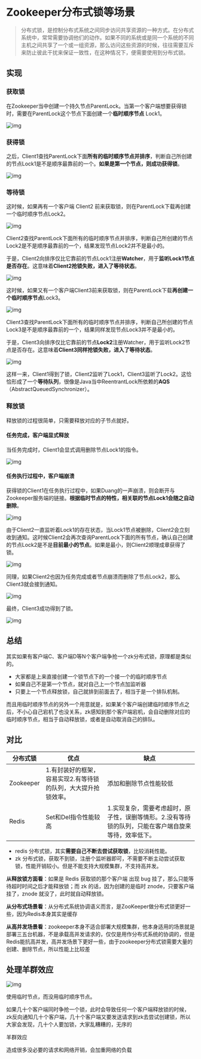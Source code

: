 # Zookeeper分布式锁等场景

> 分布式锁，是控制分布式系统之间同步访问共享资源的一种方式。在分布式系统中，常常需要协调他们的动作。如果不同的系统或是同一个系统的不同主机之间共享了一个或一组资源，那么访问这些资源的时候，往往需要互斥来防止彼此干扰来保证一致性，在这种情况下，便需要使用到分布式锁。

## 实现

### 获取锁

在Zookeeper当中创建一个持久节点ParentLock。当第一个客户端想要获得锁时，需要在ParentLock这个节点下面创建一个**临时顺序节点** Lock1。

![img](images/201808261653399)



### 获得锁

之后，Client1查找ParentLock下面**所有的临时顺序节点并排序**，判断自己所创建的节点Lock1是不是顺序最靠前的一个。**如果是第一个节点，则成功获得锁**。 

![img](images/20180826165357971)



### 等待锁

这时候，如果再有一个客户端 Client2 前来获取锁，则在ParentLock下载再创建一个临时顺序节点Lock2。 

![img](images/20180826165415677)

Client2查找ParentLock下面所有的临时顺序节点并排序，判断自己所创建的节点Lock2是不是顺序最靠前的一个，结果发现节点Lock2并不是最小的。

于是，Client2向排序仅比它靠前的节点Lock1注册**Watcher**，用于**监听Lock1节点是否存在**。这意味着**Client2抢锁失败，进入了等待状态**。

![img](images/20180826165440394)

这时候，如果又有一个客户端Client3前来获取锁，则在ParentLock下载**再创建一个临时顺序节点**Lock3。 

![img](images/20180826165455142)



Client3查找ParentLock下面所有的临时顺序节点并排序，判断自己所创建的节点Lock3是不是顺序最靠前的一个，结果同样发现节点Lock3并不是最小的。

于是，Client3向排序仅比它靠前的节点**Lock2**注册Watcher，用于监听Lock2节点是否存在。这意味着**Client3同样抢锁失败，进入了等待状态**。 

![img](images/20180826165509543)

这样一来，Client1得到了锁，Client2监听了Lock1，Client3监听了Lock2。这恰恰形成了一个**等待队列**，很像是Java当中ReentrantLock所依赖的**AQS**（AbstractQueuedSynchronizer）。





### 释放锁

释放锁的过程很简单，只需要释放对应的子节点就好。



#### 任务完成，客户端显式释放

当任务完成时，Client1会显式调用删除节点Lock1的指令。

![img](images/20180826165522529)



#### 任务执行过程中，客户端崩溃

获得锁的Client1在任务执行过程中，如果Duang的一声崩溃，则会断开与Zookeeper服务端的链接。**根据临时节点的特性，相关联的节点Lock1会随之自动删除**。

![img](images/20180826165537125)



由于Client2一直监听着Lock1的存在状态，当Lock1节点被删除，Client2会立刻收到通知。这时候Client2会再次查询ParentLock下面的所有节点，确认自己创建的节点Lock2是不是**目前最小的节点**。如果是最小，则Client2顺理成章获得了锁。

![img](images/20180826165549777)

同理，如果Client2也因为任务完成或者节点崩溃而删除了节点Lock2，那么Client3就会接到通知。 

![img](images/20180826165603271)

最终，Client3成功得到了锁。 

![img](images/20180826165628689)





## 总结

其实如果有客户端C、客户端D等N个客户端争抢一个zk分布式锁，原理都是类似的。

- 大家都是上来直接创建一个锁节点下的一个接一个的临时顺序节点
- 如果自己不是第一个节点，就对自己上一个节点加监听器
- 只要上一个节点释放锁，自己就排到前面去了，相当于是一个排队机制。

而且用临时顺序节点的另外一个用意就是，如果某个客户端创建临时顺序节点之后，不小心自己宕机了也没关系，zk感知到那个客户端宕机，会自动删除对应的临时顺序节点，相当于自动释放锁，或者是自动取消自己的排队。





## 对比

| 分布式锁  | 优点                                                         | 缺点                                                         |
| --------- | ------------------------------------------------------------ | ------------------------------------------------------------ |
| Zookeeper | 1.有封装好的框架，容易实现2.有等待锁的队列，大大提升抢锁效率。 | 添加和删除节点性能较低                                       |
| Redis     | Set和Del指令性能较高                                         | 1.实现复杂，需要考虑超时，原子性，误删等情形。2.没有等待锁的队列，只能在客户端自旋来等待，效率低下。 |

- redis 分布式锁，其实**需要自己不断去尝试获取锁**，比较消耗性能。
- zk 分布式锁，获取不到锁，注册个监听器即可，不需要不断主动尝试获取锁，性能开销较小。但是不能支持大规模集群，不支持高并发。

**从释放锁方面看**：如果是 Redis 获取锁的那个客户端 出现 bug 挂了，那么只能等待超时时间之后才能释放锁；而 zk 的话，因为创建的是临时 znode，只要客户端挂了，znode 就没了，此时就自动释放锁。

**从分布式场景看**：从分布式系统协调语义而言，是ZooKeeper做分布式锁更好一些，因为Redis本身其实是缓存

**从高并发场景看**：zookeeper本身不适合部署大规模集群，他本身适用的场景就是部署三五台机器，不是承载高并发请求的，仅仅是用作分布式系统的协调的，但是Redis能抗高并发，高并发场景下更好一些，由于zookeeper分布式锁需要大量的创建、删除节点，所以性能上比较差





## 处理羊群效应

![img](images/1594362053449-509e1edb-f87e-4d28-88e2-7a09481086a2.png)

使用临时节点，而没用临时顺序节点。

如果几十个客户端同时争抢一个锁，此时会导致任何一个客户端释放锁的时候，zk反向通知几十个客户端，几十个客户端又要发送请求到zk去尝试创建锁，所以大家会发现，几十个人要加锁，大家乱糟糟的，无序的

羊群效应

造成很多没必要的请求和网络开销，会加重网络的负载

